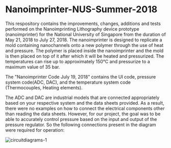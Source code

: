 # Nanoimprinter-NUS-Summer-2018

  This respository contains the improvements, changes, additions and tests performed on the Nanoimprinting Lithography device prototype (nanoimprinter) for the National University of Singapore from the duration of May 21, 2018 to July 27, 2018. The nanoimprinter is designed to replicate a mold containing nanochannels onto a new polymer through the use of heat and pressure. The polymer is placed inside the nanoimprinter and the mold is then placed on top of it after which it will be heated and pressurized. The temperatures can rise up to approximately 150°C and pressurize to a maximum value of 35 bar.




  The "Nanoimprinter Code July 19, 2018" contains the UI code, pressure system code(ADC, DAC), and the temperature system code (Thermocouples, Heating elements).  
  
  The ADC and DAC are industrial models that are connected appropriately based on your respective system and the data sheets provided. As a result, there were no examples on how to connect the electrical components other than reading the data sheets. However, for our project, the goal was to be able to accurately control pressure based on the input and output of the pressure regulator. So the following connections present in the diagram were required for operation:
  
  ![circuitdiagrams-1](https://user-images.githubusercontent.com/33207203/46577015-b4371e80-c9a8-11e8-9403-69d1e299dd01.jpg)

